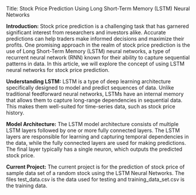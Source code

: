 Title: Stock Price Prediction Using Long Short-Term Memory (LSTM) Neural Networks

**Introduction:**
Stock price prediction is a challenging task that has garnered significant interest from researchers and investors alike. Accurate predictions can help traders make informed decisions and maximize their profits. One promising approach in the realm of stock price prediction is the use of Long Short-Term Memory (LSTM) neural networks, a type of recurrent neural network (RNN) known for their ability to capture sequential patterns in data. In this article, we will explore the concept of using LSTM neural networks for stock price prediction.

**Understanding LSTM:**
LSTM is a type of deep learning architecture specifically designed to model and predict sequences of data. Unlike traditional feedforward neural networks, LSTMs have an internal memory that allows them to capture long-range dependencies in sequential data. This makes them well-suited for time-series data, such as stock price history.

**Model Architecture:**
The LSTM model architecture consists of multiple LSTM layers followed by one or more fully connected layers. The LSTM layers are responsible for learning and capturing temporal dependencies in the data, while the fully connected layers are used for making predictions. The final layer typically has a single neuron, which outputs the predicted stock price.

**Current Project:**
The current project is for the prediction of stock price of sample data set of a random stock using the LSTM Neural Networks. The files test_data.csv is the data used for testing and training_data_set.csv is the training data. 
